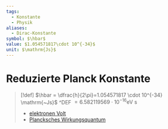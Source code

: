 ```yaml
---
tags:
  - Konstante
  - Physik
aliases:
  - Dirac-Konstante
symbol: $\hbar$
value: $1.054571817\cdot 10^{-34}$
unit: $\mathrm{Js}$
---
```


# Reduzierte Planck Konstante

> [!def] $\hbar  = \dfrac{h}{2\pi}=1.054571817 \cdot 10^{-34} \mathrm{~Js}$ ^DEF
> $=6.582119569 \cdot 10^{-16} \mathrm{eV} \mathrm{~s}$
> - [elektronen Volt](Elementarladung.md)
> - [Plancksches Wirkungsquantum](Plancksches%20Wirkungsquantum.md)
